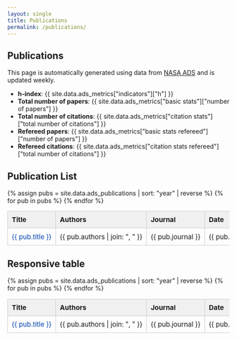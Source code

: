 ```yaml
---
layout: single
title: Publications
permalink: /publications/
---
```


## Publications

This page is automatically generated using data from [NASA ADS](https://ui.adsabs.harvard.edu) and is updated weekly.

- **h-index**: {{ site.data.ads_metrics["indicators"]["h"] }}
- **Total number of papers**: {{ site.data.ads_metrics["basic stats"]["number of papers"] }}
- **Total number of citations**: {{ site.data.ads_metrics["citation stats"]["total number of citations"] }}
- **Refereed papers**: {{ site.data.ads_metrics["basic stats refereed"]["number of papers"] }}
- **Refereed citations**: {{ site.data.ads_metrics["citation stats refereed"]["total number of citations"] }}



## Publication List

<table class="pub-table">
  <thead>
    <tr>
      <th>Title</th>
      <th>Authors</th>
      <th>Journal</th>
      <th>Date</th>
      <th>Citations</th>
    </tr>
  </thead>
  <tbody>
  {% assign pubs = site.data.ads_publications | sort: "year" | reverse %}
  {% for pub in pubs %}
    <tr>
      <td>
        <a href="{{ pub.url }}" target="_blank" rel="noopener">{{ pub.title }}</a>
      </td>
      <td>{{ pub.authors | join: ", " }}</td>
      <td>{{ pub.journal }}</td>
      <td>{{ pub.month }} {{ pub.year }}</td>
      <td>{{ pub.citations }}</td>
    </tr>
  {% endfor %}
  </tbody>
</table>

<style>
  .pub-table {
    width: 100%;
    border-collapse: collapse;
    margin-top: 1em;
    font-size: 0.95rem;
  }
  .pub-table th,
  .pub-table td {
    border: 1px solid #ccc;
    padding: 0.6em;
    text-align: left;
  }
  .pub-table th {
    background-color: #f0f0f0;
    font-weight: bold;
  }
  .pub-table a {
    color: #0645ad;
    text-decoration: none;
  }
  .pub-table a:hover {
    text-decoration: underline;
  }
</style>



## Responsive table

<div class="table-responsive">
  <table class="pub-table">
    <thead>
      <tr>
        <th>Title</th>
        <th>Authors</th>
        <th>Journal</th>
        <th>Date</th>
        <th>Citations</th>
      </tr>
    </thead>
    <tbody>
      {% assign pubs = site.data.ads_publications | sort: "year" | reverse %}
      {% for pub in pubs %}
      <tr>
        <td><a href="{{ pub.url }}" target="_blank" rel="noopener">{{ pub.title }}</a></td>
        <td>{{ pub.authors | join: ", " }}</td>
        <td>{{ pub.journal }}</td>
        <td>{{ pub.month }} {{ pub.year }}</td>
        <td>{{ pub.citations }}</td>
      </tr>
      {% endfor %}
    </tbody>
  </table>
</div>

<style>
  .table-responsive {
    width: 100%;
    overflow-x: auto;
  }
  .pub-table {
    width: 100%;
    border-collapse: collapse;
    font-size: 0.95rem;
  }
  .pub-table th,
  .pub-table td {
    border: 1px solid #ccc;
    padding: 0.6em;
    text-align: left;
    white-space: nowrap;
  }
  .pub-table th {
    background-color: #f0f0f0;
    font-weight: bold;
  }
  .pub-table a {
    color: #0645ad;
    text-decoration: none;
  }
  .pub-table a:hover {
    text-decoration: underline;
  }
</style>
